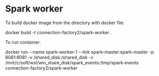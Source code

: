 # Spark worker

To build docker image from the directory with docker file:

docker build -t connection-factory2/spark-worker .

To run container:

docker run --name spark-worker-1 --link spark-master:spark-master -p 8081:8081 -v /shared_disk:/shared_disk -v /mnt/c/soft/wsl/win_share_disk/spark_events:/tmp/spark-events connection-factory2/spark-worker